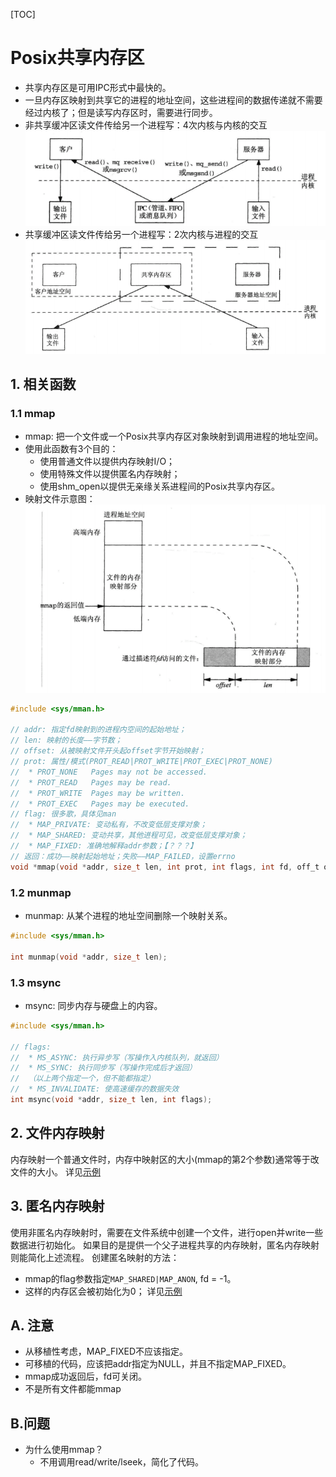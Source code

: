 [TOC]

# Posix共享内存区
* 共享内存区是可用IPC形式中最快的。
* 一旦内存区映射到共享它的进程的地址空间，这些进程间的数据传递就不需要经过内核了；但是读写内存区时，需要进行同步。
* 非共享缓冲区读文件传给另一个进程写：4次内核与内核的交互
![非共享缓冲区读文件传给另一个进程写](./not_share_memory.png)
* 共享缓冲区读文件传给另一个进程写：2次内核与进程的交互
![共享缓冲区读文件传给另一个进程写](./share_memory.png)

## 1. 相关函数

### 1.1 mmap
* mmap: 把一个文件或一个Posix共享内存区对象映射到调用进程的地址空间。
* 使用此函数有3个目的：
    * 使用普通文件以提供内存映射I/O；
    * 使用特殊文件以提供匿名内存映射；
    * 使用shm_open以提供无亲缘关系进程间的Posix共享内存区。
* 映射文件示意图：
![映射文件示意图](./map_file.png)

```c
#include <sys/mman.h>

// addr: 指定fd映射到的进程内空间的起始地址；
// len: 映射的长度——字节数；
// offset: 从被映射文件开头起offset字节开始映射；
// prot: 属性/模式(PROT_READ|PROT_WRITE|PROT_EXEC|PROT_NONE)
//  * PROT_NONE   Pages may not be accessed.
//  * PROT_READ   Pages may be read.
//  * PROT_WRITE  Pages may be written.
//  * PROT_EXEC   Pages may be executed.
// flag: 很多歌，具体见man
//  * MAP_PRIVATE: 变动私有，不改变低层支撑对象；
//  * MAP_SHARED: 变动共享，其他进程可见，改变低层支撑对象；
//  * MAP_FIXED: 准确地解释addr参数；【？？？】
// 返回：成功——映射起始地址；失败——MAP_FAILED，设置errno
void *mmap(void *addr, size_t len, int prot, int flags, int fd, off_t offset);
```

### 1.2 munmap
* munmap: 从某个进程的地址空间删除一个映射关系。
```c
#include <sys/mman.h>

int munmap(void *addr, size_t len);
```

### 1.3 msync
* msync: 同步内存与硬盘上的内容。
```c
#include <sys/mman.h>

// flags: 
//  * MS_ASYNC: 执行异步写（写操作入内核队列，就返回）
//  * MS_SYNC: 执行同步写（写操作完成后才返回）
//  （以上两个指定一个，但不能都指定）
//  * MS_INVALIDATE: 使高速缓存的数据失效
int msync(void *addr, size_t len, int flags);
```

## 2. 文件内存映射
内存映射一个普通文件时，内存中映射区的大小(mmap的第2个参数)通常等于改文件的大小。
详见[示例](./Examples/2_ex_shm_increase2.c)

## 3. 匿名内存映射
使用非匿名内存映射时，需要在文件系统中创建一个文件，进行open并write一些数据进行初始化。
如果目的是提供一个父子进程共享的内存映射，匿名内存映射则能简化上述流程。
创建匿名映射的方法：
* mmap的flag参数指定`MAP_SHARED|MAP_ANON`, fd = -1。
* 这样的内存区会被初始化为0；
详见[示例](./Examples/3_ex_increase_map_anon.c)

## A. 注意
* 从移植性考虑，MAP_FIXED不应该指定。
* 可移植的代码，应该把addr指定为NULL，并且不指定MAP_FIXED。
* mmap成功返回后，fd可关闭。
* 不是所有文件都能mmap

## B.问题
* 为什么使用mmap？
    * 不用调用read/write/lseek，简化了代码。




